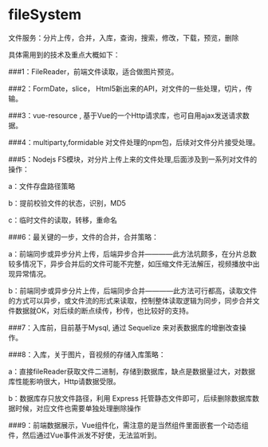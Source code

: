 # fileSystem
文件服务：分片上传，合并，入库，查询，搜索，修改，下载，预览，删除

具体需用到的技术及重点大概如下：

###1：FileReader，前端文件读取，适合做图片预览。

###2：FormDate，slice， Html5新出来的API，对文件的一些处理，切片，传输。

###3：vue-resource , 基于Vue的一个Http请求库，也可自用ajax发送请求数据。

###4：multiparty,formidable 对文件处理的npm包，后续对文件分片接受处理。

###5：Nodejs FS模块，对分片上传上来的文件处理,后面涉及到一系列对文件的操作：

a：文件存盘路径策略

b：提前校验文件的状态，识别，MD5

c：临时文件的读取，转移，重命名
   
###6：最关键的一步，文件的合并，合并策略：

a：前端同步或异步分片上传，后端异步合并————此方法坑颇多，在分片总数较多情况下，异步合并后的文件可能不完整，如压缩文件无法解压，视频播放中出现异常情况。

b：前端同步或异步分片上传，后端同步合并————此方法可行都高，读取文件的方式可以异步，或文件流的形式来读取，控制整体读取逻辑为同步，同步合并文件数据就OK，对后续的断点续传，秒传，也比较好的支持。

###7：入库前，目前基于Mysql, 通过 Sequelize 来对表数据库的增删改查操作。

###8：入库，关于图片，音视频的存储入库策略：

a：直接fileReader获取文件二进制，存储到数据库，缺点是数据量过大，对数据库性能影响很大，Http请数据受限。

b：数据库存只放文件路径，利用 Express 托管静态文件即可，后续删除数据库数据时候，对应文件也需要单独处理删除操作
   
###9：前端数据展示，Vue组件化，需注意的是当然组件里面嵌套一个动态组件，然后通过Vue事件派发不好使，无法监听到。



